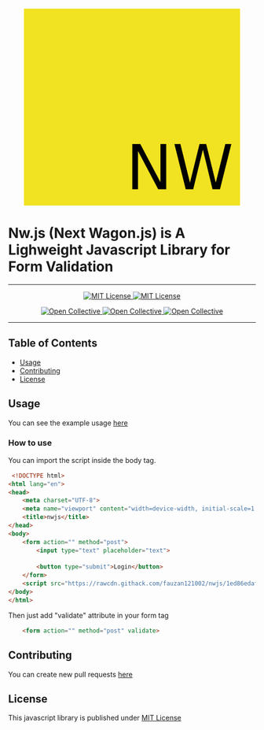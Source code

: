 <p align="center"> 
 <img align="center" src="logo/brand.png">
</p>


 # Nw.js (Next Wagon.js) is A Lighweight Javascript Library for Form Validation

--------------------------------------------

<p align="center">
 <a href="https://github.com/fauzan121002/nwjs/LICENSE">
  <img src="https://img.shields.io/badge/License-MIT-brightgreen.svg?style=flat-square" alt="MIT License">
 </a>

 <a href="https://github.com/fauzan121002/nwjs">
  <img src="https://img.shields.io/github/forks/fauzan121002/nwjs?style=flat-square" alt="MIT License">
 </a>
</p>

<p align="center">
 <a href="https://github.com/fauzan121002/nwjs/issues">
  <img src="https://img.shields.io/github/issues/fauzan121002/nwjs?style=flat-square" alt="Open Collective">
 </a>

 <a href="https://github.com/fauzan121002/nwjs">
  <img src="https://img.shields.io/github/stars/fauzan121002/nwjs?style=flat-square" alt="Open Collective">
 </a>

 <a href="https://github.com/fauzan121002/nwjs">
  <img src="http://hits.dwyl.com/fauzan121002/https://github.com/fauzan121002/freewiewjs.svg" alt="Open Collective">
 </a>
</p>

--------------------------------------------
## Table of Contents

* [Usage](#usage)
* [Contributing](#contributing)
* [License](#license)

## Usage
You can see the example usage <a href="https://github.com/fauzan121002/nwjs/blob/master/example/index.html">here</a>

### How to use
You can import the script inside the body tag.
```html
 <!DOCTYPE html>
<html lang="en">
<head>
    <meta charset="UTF-8">
    <meta name="viewport" content="width=device-width, initial-scale=1.0">
    <title>nwjs</title>
</head>
<body>
    <form action="" method="post">
        <input type="text" placeholder="text">

        <button type="submit">Login</button>
    </form>    
    <script src="https://rawcdn.githack.com/fauzan121002/nwjs/1ed86edaf5ade72454d03dae3fad3d38baf44130/nw.js"></script>
</body>
</html>
```

Then just add "validate" attribute in your form tag
```html
    <form action="" method="post" validate>
```

## Contributing
You can create new pull requests <a href="https://github.com/fauzan121002/nwjs/pulls">here</a>

## License
This javascript library is published under <a href="https://github.com/fauzan121002/nwjs/blob/master/LICENSE">MIT License</a>
